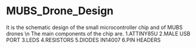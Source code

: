 # MUBS_Drone_Design
It is the schematic design of the small microcontroller chip and of MUBS drones \n
The main components of the chip are.
1.ATTINY85U
2.MALE USB PORT
3.LEDS
4.RESISTORS
5.DIODES IN14007
6.PIN HEADERS
